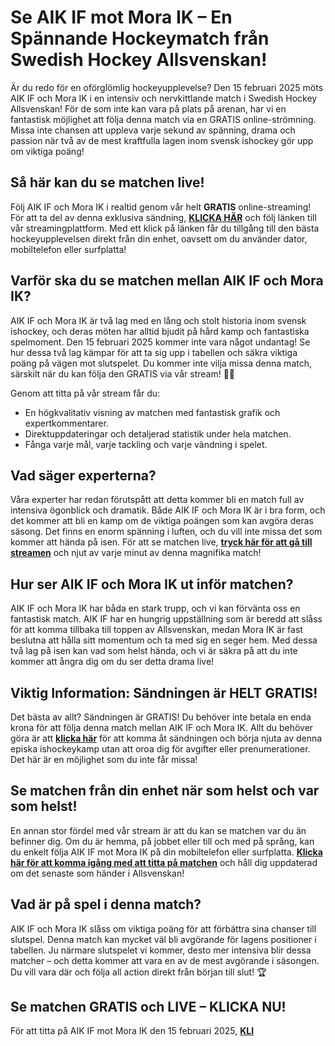 # Se AIK IF mot Mora IK – En Spännande Hockeymatch från Swedish Hockey Allsvenskan!

Är du redo för en oförglömlig hockeyupplevelse? Den 15 februari 2025 möts AIK IF och Mora IK i en intensiv och nervkittlande match i Swedish Hockey Allsvenskan! För de som inte kan vara på plats på arenan, har vi en fantastisk möjlighet att följa denna match via en GRATIS online-strömning. Missa inte chansen att uppleva varje sekund av spänning, drama och passion när två av de mest kraftfulla lagen inom svensk ishockey gör upp om viktiga poäng!

## Så här kan du se matchen live!

Följ AIK IF och Mora IK i realtid genom vår helt **GRATIS** online-streaming! För att ta del av denna exklusiva sändning, [**KLICKA HÄR**](https://tinyurl.com/livestreamfreeo?st=AIK+IF+vs+Mora+IK&si=ghc) och följ länken till vår streamingplattform. Med ett klick på länken får du tillgång till den bästa hockeyupplevelsen direkt från din enhet, oavsett om du använder dator, mobiltelefon eller surfplatta!

## Varför ska du se matchen mellan AIK IF och Mora IK?

AIK IF och Mora IK är två lag med en lång och stolt historia inom svensk ishockey, och deras möten har alltid bjudit på hård kamp och fantastiska spelmoment. Den 15 februari 2025 kommer inte vara något undantag! Se hur dessa två lag kämpar för att ta sig upp i tabellen och säkra viktiga poäng på vägen mot slutspelet. Du kommer inte vilja missa denna match, särskilt när du kan följa den GRATIS via vår stream! 🏒🔥

Genom att titta på vår stream får du:

- En högkvalitativ visning av matchen med fantastisk grafik och expertkommentarer.
- Direktuppdateringar och detaljerad statistik under hela matchen.
- Fånga varje mål, varje tackling och varje vändning i spelet.

## Vad säger experterna?

Våra experter har redan förutspått att detta kommer bli en match full av intensiva ögonblick och dramatik. Både AIK IF och Mora IK är i bra form, och det kommer att bli en kamp om de viktiga poängen som kan avgöra deras säsong. Det finns en enorm spänning i luften, och du vill inte missa det som kommer att hända på isen. För att se matchen live, [**tryck här för att gå till streamen**](https://tinyurl.com/livestreamfreeo?st=AIK+IF+vs+Mora+IK&si=ghc) och njut av varje minut av denna magnifika match!

## Hur ser AIK IF och Mora IK ut inför matchen?

AIK IF och Mora IK har båda en stark trupp, och vi kan förvänta oss en fantastisk match. AIK IF har en hungrig uppställning som är beredd att slåss för att komma tillbaka till toppen av Allsvenskan, medan Mora IK är fast beslutna att hålla sitt momentum och ta med sig en seger hem. Med dessa två lag på isen kan vad som helst hända, och vi är säkra på att du inte kommer att ångra dig om du ser detta drama live!

## Viktig Information: Sändningen är HELT GRATIS!

Det bästa av allt? Sändningen är GRATIS! Du behöver inte betala en enda krona för att följa denna match mellan AIK IF och Mora IK. Allt du behöver göra är att [**klicka här**](https://tinyurl.com/livestreamfreeo?st=AIK+IF+vs+Mora+IK&si=ghc) för att komma åt sändningen och börja njuta av denna episka ishockeykamp utan att oroa dig för avgifter eller prenumerationer. Det här är en möjlighet som du inte får missa!

## Se matchen från din enhet när som helst och var som helst!

En annan stor fördel med vår stream är att du kan se matchen var du än befinner dig. Om du är hemma, på jobbet eller till och med på språng, kan du enkelt följa AIK IF mot Mora IK på din mobiltelefon eller surfplatta. [**Klicka här för att komma igång med att titta på matchen**](https://tinyurl.com/livestreamfreeo?st=AIK+IF+vs+Mora+IK&si=ghc) och håll dig uppdaterad om det senaste som händer i Allsvenskan!

## Vad är på spel i denna match?

AIK IF och Mora IK slåss om viktiga poäng för att förbättra sina chanser till slutspel. Denna match kan mycket väl bli avgörande för lagens positioner i tabellen. Ju närmare slutspelet vi kommer, desto mer intensiva blir dessa matcher – och detta kommer att vara en av de mest avgörande i säsongen. Du vill vara där och följa all action direkt från början till slut! 🏆

## Se matchen GRATIS och LIVE – KLICKA NU!

För att titta på AIK IF mot Mora IK den 15 februari 2025, [**KLI**](https://tinyurl.com/livestreamfreeo?st=AIK+IF+vs+Mora+IK&si=ghc)
